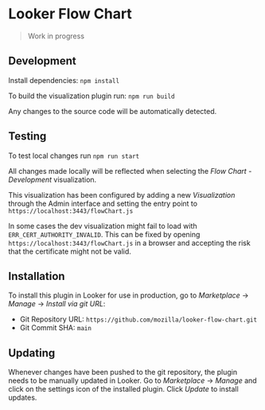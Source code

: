 # Looker Flow Chart

> Work in progress

## Development

Install dependencies: `npm install`

To build the visualization plugin run: `npm run build`

Any changes to the source code will be automatically detected.

## Testing

To test local changes run `npm run start`

All changes made locally will be reflected when selecting the _Flow Chart - Development_ visualization.

This visualization has been configured by adding a new _Visualization_ through the Admin interface and setting the entry point to `https://localhost:3443/flowChart.js`

In some cases the dev visualization might fail to load with `ERR_CERT_AUTHORITY_INVALID`. This can be fixed by opening `https://localhost:3443/flowChart.js` in a browser and accepting the risk that the certificate might not be valid.

## Installation

To install this plugin in Looker for use in production, go to _Marketplace_ → _Manage_ → _Install via git URL_:

* Git Repository URL: `https://github.com/mozilla/looker-flow-chart.git`
* Git Commit SHA: `main`

## Updating

Whenever changes have been pushed to the git repository, the plugin needs to be manually updated in Looker.
Go to _Marketplace_ → _Manage_ and click on the settings icon of the installed plugin. Click _Update_ to install updates.
